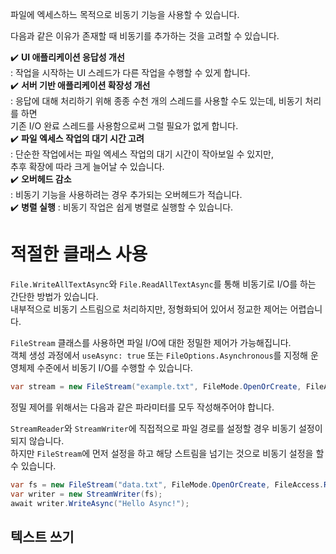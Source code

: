 파일에 엑세스하느 목적으로 비동기 기능을 사용할 수 있습니다.     

다음과 같은 이유가 존재할 때 비동기를 추가하는 것을 고려할 수 있습니다.   

✔️ **UI 애플리케이션 응답성 개선**       
: 작업을 시작하는 UI 스레드가 다른 작업을 수행할 수 있게 합니다.    
✔️ **서버 기반 애플리케이션 확장성 개선**        
: 응답에 대해 처리하기 위해 종종 수천 개의 스레드를 사용할 수도 있는데, 비동기 처리를 하면     
기존 I/O 완료 스레드를 사용함으로써 그럴 필요가 없게 합니다.       
✔️ **파일 엑세스 작업의 대기 시간 고려**      
: 단순한 작업에서는 파일 엑세스 작업의 대기 시간이 작아보일 수 있지만,      
추후 확장에 따라 크게 늘어날 수 있습니다.      
✔️ **오버헤드 감소**      
: 비동기 기능을 사용하려는 경우 추가되는 오버헤드가 적습니다.    
✔️ **병렬 실행**
: 비동기 작업은 쉽게 병렬로 실행할 수 있습니다.    

# 적절한 클래스 사용
`File.WriteAllTextAsync`와 `File.ReadAllTextAsync`를 통해 비동기로 I/O를 하는 간단한 방법가 있습니다.     
내부적으로 비동기 스트림으로 처리하지만, 정형화되어 있어서 정교한 제어는 어렵습니다.    

`FileStream` 클래스를 사용하면 파일 I/O에 대한 정밀한 제어가 가능해집니다.    
객체 생성 과정에서 `useAsync: true` 또는 `FileOptions.Asynchronous`를 지정해 운영체제 수준에서 비동기 I/O를 수행할 수 있습니다.   
```cs
var stream = new FileStream("example.txt", FileMode.OpenOrCreate, FileAccess.Write, FileShare.None, 4096, useAsync: true);
```
정밀 제어를 위해서는 다음과 같은 파라미터를 모두 작성해주어야 합니다.

`StreamReader`와 `StreamWriter`에 직접적으로 파일 경로를 설정할 경우 비동기 설정이 되지 않습니다.    
하지만 `FileStream`에 먼저 설정을 하고 해당 스트림을 넘기는 것으로 비동기 설정을 할 수 있습니다.   
```cs
var fs = new FileStream("data.txt", FileMode.OpenOrCreate, FileAccess.ReadWrite, FileShare.None, 4096, useAsync: true);
var writer = new StreamWriter(fs);
await writer.WriteAsync("Hello Async!");
```

## 텍스트 쓰기
